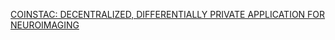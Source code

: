 [COINSTAC: DECENTRALIZED, DIFFERENTIALLY PRIVATE APPLICATION FOR NEUROIMAGING](https://blog.openmined.org/coinstac-decentralized-differentially-private-application-for-neuroimaging/)
